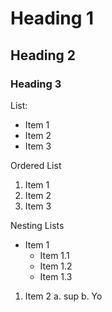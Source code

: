 # Heading 1
## Heading 2
### Heading 3

List:
- Item 1
- Item 2
- Item 3

Ordered List
1. Item 1
2. Item 2
3. Item 3

Nesting Lists
- Item 1
  - Item 1.1
  - Item 1.2
  - Item 1.3
1. Item 2
   a. sup
   b. Yo

